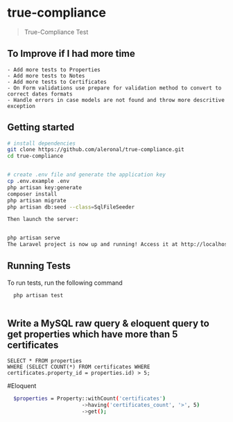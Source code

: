 # true-compliance

> True-Compliance Test

## To Improve if I had more time

    - Add more tests to Properties
    - Add more tests to Notes
    - Add more tests to Certificates
    - On Form validations use prepare for validation method to convert to correct dates formats 
    - Handle errors in case models are not found and throw more descritive exception 


## Getting started

``` bash
# install dependencies
git clone https://github.com/aleronal/true-compliance.git
cd true-compliance


# create .env file and generate the application key
cp .env.example .env
php artisan key:generate
composer install
php artisan migrate
php artisan db:seed --class=SqlFileSeeder 

Then launch the server:


php artisan serve
The Laravel project is now up and running! Access it at http://localhost:8000.

```

## Running Tests

To run tests, run the following command

```bash
  php artisan test
  
```


## Write a MySQL raw query & eloquent query to get properties which have more than 5 certificates

```mysql
SELECT * FROM properties
WHERE (SELECT COUNT(*) FROM certificates WHERE certificates.property_id = properties.id) > 5;

```

#Eloquent

```bash
  $properties = Property::withCount('certificates')
                        ->having('certificates_count', '>', 5)
                        ->get();
```




